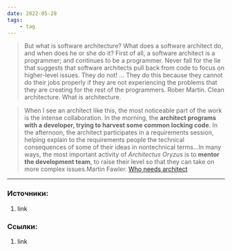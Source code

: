 ```yaml
---
date: 2022-05-28
tags:
    - tag
---
```


> But what is software architecture? What does a software architect do, and when does he or she do it? First of all, a software architect is a programmer; and continues to be a programmer. Never fall for the lie that suggests that software architects pull back from code to focus on higher-level issues. They do not! ... They do this because they cannot do their jobs properly if they are not experiencing the problems that they are creating for the rest of the programmers. Rober Martin. Clean architecture. What is architecture.

> When I see an architect like this, the most noticeable part of the work is the intense collaboration. In the morning, the **architect programs with a developer, trying to harvest some common locking code**. In the afternoon, the architect participates in a requirements session, helping explain to the requirements people the technical consequences of some of their ideas in nontechnical terms...In many ways, the most important activity of *Architectus Oryzus* is to **mentor the development team**, to raise their level so that they can take on more complex issues.Martin Fawler. [Who needs architect](https://martinfowler.com/ieeeSoftware/whoNeedsArchitect.pdf)

---

### Источники:
1. link

### Ссылки:
1. link